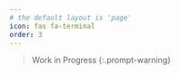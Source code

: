 ```yaml
---
# the default layout is 'page'
icon: fas fa-terminal
order: 3
---
```


> Work in Progress
{:.prompt-warning}
